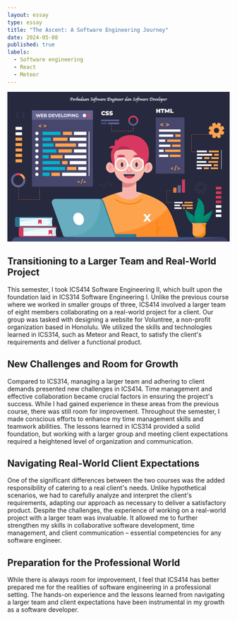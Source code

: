 ```yaml
---
layout: essay
type: essay
title: "The Ascent: A Software Engineering Journey"
date: 2024-05-08
published: true
labels:
  - Software engineering
  - React 
  - Meteor
---
```


<img class="img-fluid" src="../img/software-developer.png"> 

## Transitioning to a Larger Team and Real-World Project
This semester, I took ICS414 Software Engineering II, which built upon the foundation laid in ICS314 Software Engineering I. Unlike the previous course where we worked in smaller groups of three, ICS414 involved a larger team of eight members collaborating on a real-world project for a client. Our group was tasked with designing a website for Voluntree, a non-profit organization based in Honolulu. We utilized the skills and technologies learned in ICS314, such as Meteor and React, to satisfy the client's requirements and deliver a functional product.

## New Challenges and Room for Growth
Compared to ICS314, managing a larger team and adhering to client demands presented new challenges in ICS414. Time management and effective collaboration became crucial factors in ensuring the project's success. While I had gained experience in these areas from the previous course, there was still room for improvement. Throughout the semester, I made conscious efforts to enhance my time management skills and teamwork abilities. The lessons learned in ICS314 provided a solid foundation, but working with a larger group and meeting client expectations required a heightened level of organization and communication.

## Navigating Real-World Client Expectations
One of the significant differences between the two courses was the added responsibility of catering to a real client's needs. Unlike hypothetical scenarios, we had to carefully analyze and interpret the client's requirements, adapting our approach as necessary to deliver a satisfactory product. Despite the challenges, the experience of working on a real-world project with a larger team was invaluable. It allowed me to further strengthen my skills in collaborative software development, time management, and client communication – essential competencies for any software engineer.

## Preparation for the Professional World
While there is always room for improvement, I feel that ICS414 has better prepared me for the realities of software engineering in a professional setting. The hands-on experience and the lessons learned from navigating a larger team and client expectations have been instrumental in my growth as a software developer.
